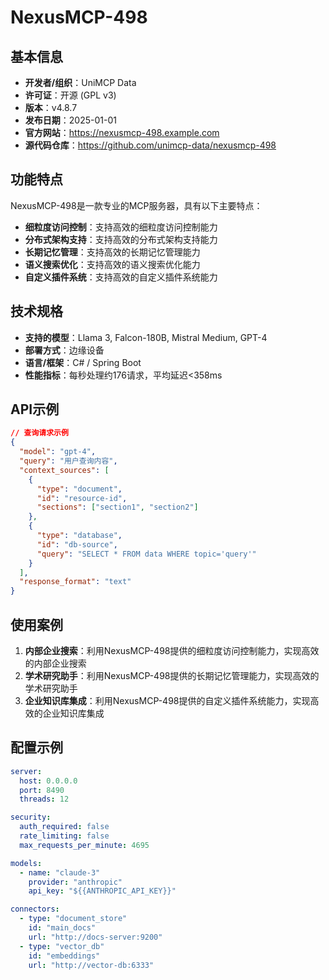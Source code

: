 # NexusMCP-498

## 基本信息

- **开发者/组织**：UniMCP Data
- **许可证**：开源 (GPL v3)
- **版本**：v4.8.7
- **发布日期**：2025-01-01
- **官方网站**：https://nexusmcp-498.example.com
- **源代码仓库**：https://github.com/unimcp-data/nexusmcp-498

## 功能特点

NexusMCP-498是一款专业的MCP服务器，具有以下主要特点：

- **细粒度访问控制**：支持高效的细粒度访问控制能力
- **分布式架构支持**：支持高效的分布式架构支持能力
- **长期记忆管理**：支持高效的长期记忆管理能力
- **语义搜索优化**：支持高效的语义搜索优化能力
- **自定义插件系统**：支持高效的自定义插件系统能力


## 技术规格

- **支持的模型**：Llama 3, Falcon-180B, Mistral Medium, GPT-4
- **部署方式**：边缘设备
- **语言/框架**：C# / Spring Boot
- **性能指标**：每秒处理约176请求，平均延迟<358ms

## API示例

```json
// 查询请求示例
{
  "model": "gpt-4",
  "query": "用户查询内容",
  "context_sources": [
    {
      "type": "document",
      "id": "resource-id",
      "sections": ["section1", "section2"]
    },
    {
      "type": "database",
      "id": "db-source",
      "query": "SELECT * FROM data WHERE topic='query'"
    }
  ],
  "response_format": "text"
}
```

## 使用案例

1. **内部企业搜索**：利用NexusMCP-498提供的细粒度访问控制能力，实现高效的内部企业搜索
2. **学术研究助手**：利用NexusMCP-498提供的长期记忆管理能力，实现高效的学术研究助手
3. **企业知识库集成**：利用NexusMCP-498提供的自定义插件系统能力，实现高效的企业知识库集成


## 配置示例

```yaml
server:
  host: 0.0.0.0
  port: 8490
  threads: 12

security:
  auth_required: false
  rate_limiting: false
  max_requests_per_minute: 4695

models:
  - name: "claude-3"
    provider: "anthropic"
    api_key: "${{ANTHROPIC_API_KEY}}"

connectors:
  - type: "document_store"
    id: "main_docs"
    url: "http://docs-server:9200"
  - type: "vector_db"
    id: "embeddings"
    url: "http://vector-db:6333"
```